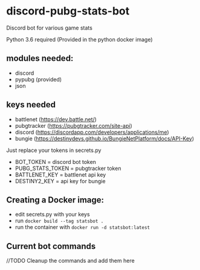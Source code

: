 # discord-pubg-stats-bot
Discord bot for various game stats

Python 3.6 required (Provided in the python docker image)

## modules needed:
* discord
* pypubg (provided)
* json

## keys needed
* battlenet (https://dev.battle.net/)
* pubgtracker (https://pubgtracker.com/site-api)
* discord (https://discordapp.com/developers/applications/me)
* bungie (https://destinydevs.github.io/BungieNetPlatform/docs/API-Key)

Just replace your tokens in secrets.py
* BOT_TOKEN = discord bot token
* PUBG_STATS_TOKEN = pubgtracker token
* BATTLENET_KEY = battlenet api key
* DESTINY2_KEY = api key for bungie

## Creating a Docker image:
* edit secrets.py with your keys
* run ```docker build --tag statsbot .```
* run the container with ```docker run -d statsbot:latest```

## Current bot commands
//TODO Cleanup the commands and add them here

